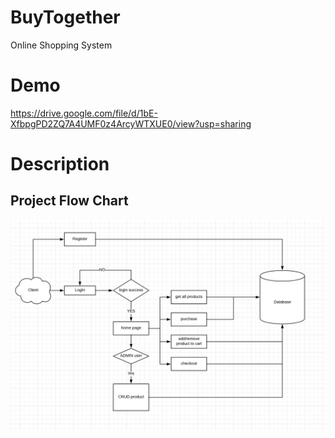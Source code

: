# BuyTogether
Online Shopping System

# Demo
https://drive.google.com/file/d/1bE-XfbpgPD2ZQ7A4UMF0z4ArcyWTXUE0/view?usp=sharing

# Description
## Project Flow Chart
![image](https://github.com/18qz33/BuyTogether/blob/master/ERD_BuyTogether.png)
